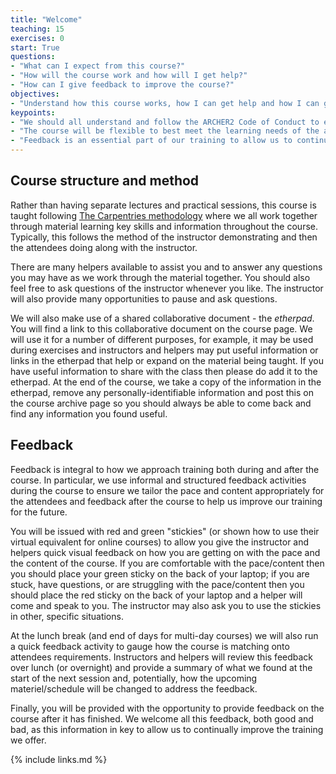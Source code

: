 ```yaml
---
title: "Welcome"
teaching: 15
exercises: 0
start: True
questions:
- "What can I expect from this course?"
- "How will the course work and how will I get help?"
- "How can I give feedback to improve the course?"
objectives:
- "Understand how this course works, how I can get help and how I can give feedback."
keypoints:
- "We should all understand and follow the ARCHER2 Code of Conduct to ensure this course is conducted in the best teaching environment."
- "The course will be flexible to best meet the learning needs of the attendees."
- "Feedback is an essential part of our training to allow us to continue to improve and make sure the course is as useful as possible to attendees."
---
```


## Course structure and method

Rather than having separate lectures and practical sessions, this course is taught following
[The Carpentries methodology](https://carpentries.org) where we all work together through material
learning key skills and information throughout the course. Typically, this follows the method of
the instructor demonstrating and then the attendees doing along with the instructor.

There are many helpers available to assist you and to answer any questions you may have as we
work through the material together. You should also feel free to ask questions of the instructor
whenever you like. The instructor will also provide many opportunities to pause and ask questions.

We will also make use of a shared collaborative document - the *etherpad*. You will find a link
to this collaborative document on the course page. We will use it for a number of different purposes,
for example, it may be used during exercises and instructors and helpers may put useful information
or links in the etherpad that help or expand on the material being taught. If you have useful
information to share with the class then please do add it to the etherpad. At the end of the course,
we take a copy of the information in the etherpad, remove any personally-identifiable information 
and post this on the course archive page so you should always be able to come back and find any
information you found useful.

## Feedback

Feedback is integral to how we approach training both during and after the course. In particular, we
use informal and structured feedback activities during the course to ensure we tailor the pace and
content appropriately for the attendees and feedback after the course to help us improve our training
for the future.

You will be issued with red and green "stickies" (or shown how to use their virtual equivalent for 
online courses) to allow you give the instructor and helpers quick visual feedback on how you
are getting on with the pace and the content of the course. If you are comfortable with the 
pace/content then you should place your green sticky on the back of your laptop; if you are stuck,
have questions, or are struggling with the pace/content then you should place the red sticky on
the back of your laptop and a helper will come and speak to you. The instructor may also ask you
to use the stickies in other, specific situations.

At the lunch break (and end of days for multi-day courses) we will also run a quick feedback
activity to gauge how the course is matching onto attendees requirements. Instructors and helpers
will review this feedback over lunch (or overnight) and provide a summary of what we found at the
start of the next session and, potentially, how the upcoming materiel/schedule will be changed
to address the feedback.

Finally, you will be provided with the opportunity to provide feedback on the course after it has
finished. We welcome all this feedback, both good and bad, as this information in key to allow
us to continually improve the training we offer.

{% include links.md %}

